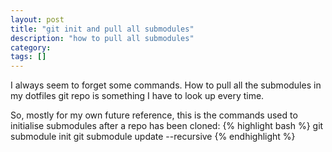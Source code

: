 ```yaml
---
layout: post
title: "git init and pull all submodules"
description: "how to pull all submodules"
category:
tags: []
---
```


I always seem to forget some commands. How to pull all the submodules in my dotfiles git repo is something I have to look up every time.

So, mostly for my own future reference, this is the commands used to initialise submodules after a repo has been cloned:
{% highlight bash %}
git submodule init
git submodule update --recursive
{% endhighlight %}
